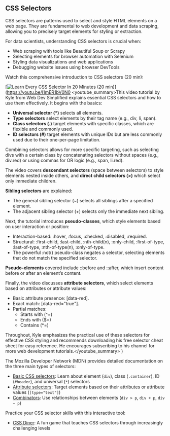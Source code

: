 ## CSS Selectors

CSS selectors are patterns used to select and style HTML elements on a web page. They are fundamental to web development and data scraping, allowing you to precisely target elements for styling or extraction.

For data scientists, understanding CSS selectors is crucial when:

- Web scraping with tools like Beautiful Soup or Scrapy
- Selecting elements for browser automation with Selenium
- Styling data visualizations and web applications
- Debugging website issues using browser DevTools

Watch this comprehensive introduction to CSS selectors (20 min):

[![Learn Every CSS Selector In 20 Minutes (20 min)](https://i.ytimg.com/vi_webp/l1mER1bV0N0/sddefault.webp)](https://youtu.be/l1mER1bV0N0
<youtube_summary>This video tutorial by Kyle from Web Dev Simplified explains essential CSS selectors and how to use them effectively. It begins with the basics: 

- **Universal selector (*)** selects all elements.
- **Type selectors** select elements by their tag name (e.g., div, li, span).
- **Class selectors (.)** target elements with specific classes, which are flexible and commonly used.
- **ID selectors (#)** target elements with unique IDs but are less commonly used due to their one-per-page limitation.

Combining selectors allows for more specific targeting, such as selecting divs with a certain class by concatenating selectors without spaces (e.g., div.red) or using commas for OR logic (e.g., span, li.red).

The video covers **descendant selectors** (space between selectors) to style elements nested inside others, and **direct child selectors (>)** which select only immediate children. 

**Sibling selectors** are explained:
- The general sibling selector (~) selects all siblings after a specified element.
- The adjacent sibling selector (+) selects only the immediate next sibling.

Next, the tutorial introduces **pseudo-classes**, which style elements based on user interaction or position:
- Interaction-based: :hover, :focus, :checked, :disabled, :required.
- Structural: :first-child, :last-child, :nth-child(n), :only-child, :first-of-type, :last-of-type, :nth-of-type(n), :only-of-type.
- The powerful :not() pseudo-class negates a selector, selecting elements that do not match the specified selector.

**Pseudo-elements** covered include ::before and ::after, which insert content before or after an element’s content.

Finally, the video discusses **attribute selectors**, which select elements based on attributes or attribute values:
- Basic attribute presence: [data-red].
- Exact match: [data-red="true"].
- Partial matches:
  - Starts with (^=)
  - Ends with ($=)
  - Contains (*=)

Throughout, Kyle emphasizes the practical use of these selectors for effective CSS styling and recommends downloading his free selector cheat sheet for easy reference. He encourages subscribing to his channel for more web development tutorials.</youtube_summary>
)

The Mozilla Developer Network (MDN) provides detailed documentation on the three main types of selectors:

- [Basic CSS selectors](https://developer.mozilla.org/en-US/docs/Learn_web_development/Core/Styling_basics/Basic_selectors): Learn about element (`div`), class (`.container`), ID (`#header`), and universal (`*`) selectors
- [Attribute selectors](https://developer.mozilla.org/en-US/docs/Learn_web_development/Core/Styling_basics/Attribute_selectors): Target elements based on their attributes or attribute values (`[type="text"]`)
- [Combinators](https://developer.mozilla.org/en-US/docs/Learn_web_development/Core/Styling_basics/Combinators): Use relationships between elements (`div > p`, `div + p`, `div ~ p`)

Practice your CSS selector skills with this interactive tool:

- [CSS Diner](https://flukeout.github.io/): A fun game that teaches CSS selectors through increasingly challenging levels
